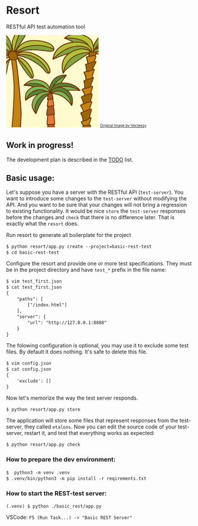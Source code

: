 # Resort
RESTful API test automation tool

<img src="data/icons/resort_edit.png" alt="Resort Logo" width="250">
<sub><sup><a href="https://www.vecteezy.com/vector-art/146821-palm-tree-collection-vectors">Original Image by Vecteezy</a></sup></sub>

## Work in progress!
The development plan is described in the [TODO](TODO.md) list.

## Basic usage:
Let's suppose you have a server with the RESTful API (`test-server`). You want to introduce some changes to the `test-server` without modifying the API. And you want to be sure that your changes will not bring a regression to existing functionality. It would be nice `store` the `test-server` responses before the changes and `check` that there is no difference later. That is exactly what the `resort` does.

Run resort to generate all boilerplate for the project
```
$ python resort/app.py create --project=basic-rest-test
$ cd basic-rest-test
```
Configure the resort and provide one or more test specifications. They must be in the project directory and have `test_*` prefix in the file name:
```
$ vim test_first.json
$ cat test_first.json
{
    "paths": [
        ["/index.html"]
    ],
    "server": {
        "url": "http://127.0.0.1:8888"
    }
}
```
The folowing configuration is optional, you may use it to exclude some test files. By default it does nothing. It's safe to delete this file.
```
$ vim config.json
$ cat config.json
{
    'exclude': []
}
```

Now let's memorize the way the test server responds.
```
$ python resort/app.py store
```
The application will store some files that represent responses from the test-server, they called `etalons`.
Now you can edit the source code of your test-server, restart it, and test that everything works as expected:
```
$ python resort/app.py check
```

### How to prepare the dev environment:
```
$  python3 -m venv .venv
$ .venv/bin/python3 -m pip install -r reqirements.txt
```

### How to start the REST-test server:
```
(.venv) $ python ./basic_rest/app.py
```

VSCode: `F5 (Run Task...) -> "Basic REST Server"`


